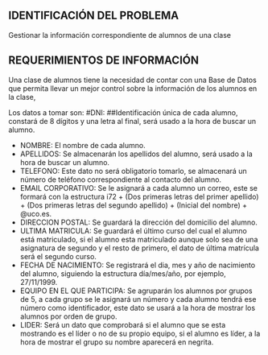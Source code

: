 **IDENTIFICACIÓN DEL PROBLEMA**
---
Gestionar la información correspondiente de alumnos de una clase


**REQUERIMIENTOS DE INFORMACIÓN**
---
Una clase de alumnos tiene la necesidad de contar con una Base de Datos que
permita llevar un mejor control sobre la información de los alumnos en la clase,



Los datos a tomar son:
#DNI:
##Identificación única de cada alumno, constará de 8 dígitos y una letra al
final, será usado a la hora de buscar un alumno.
- NOMBRE: El nombre de cada alumno.
- APELLIDOS: Se almacenarán los apellidos del alumno, será usado a la hora de
buscar un alumno.
- TELEFONO: Este dato no será obligatorio tomarlo, se almacenará un número de
teléfono correspondiente al contacto del alumno.
- EMAIL CORPORATIVO: Se le asignará a cada alumno un correo, este se formará
con la estructura i72 + (Dos primeras letras del primer apellido) + (Dos
primeras letras del segundo apellido) + (Inicial del nombre) + @uco.es.
- DIRECCION POSTAL: Se guardará la dirección del domicilio del alumno.
- ULTIMA MATRICULA: Se guardará el último curso del cual el alumno está
matriculado, si el alumno esta matriculado aunque solo sea de una asignatura de
segundo y el resto de primero, el dato de última matrícula será el segundo curso.
- FECHA DE NACIMIENTO: Se registrará el dia, mes y año de nacimiento del alumno,
siguiendo la estructura día/mes/año, por ejemplo, 27/11/1999.
- EQUIPO EN EL QUE PARTICIPA: Se agruparán los alumnos por grupos de 5, a cada
grupo se le asignará un número y cada alumno tendrá ese número como identificador,
este dato se usará a la hora de mostrar los alumnos por orden de grupo.
- LIDER: Será un dato que comprobará si el alumno que se esta mostrando es el
líder o no de su propio equipo, si el alumno es líder, a la hora de mostrar el
grupo su nombre aparecerá en negrita.
